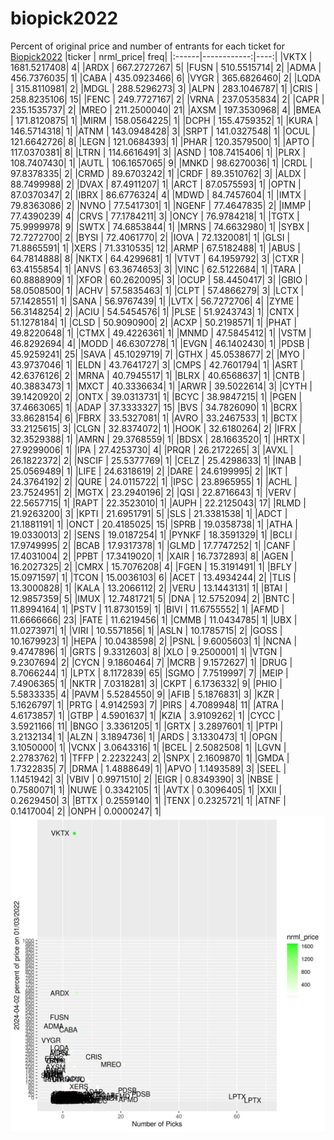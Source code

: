 # biopick2022
Percent of original price and number of entrants for each ticket for [Biopick2022](https://twitter.com/hashtag/Biopick2022)
|ticker |   nrml_price| freq|
|:------|------------:|----:|
|VKTX   | 1681.5217408|    4|
|ARDX   |  667.2727267|    5|
|FUSN   |  510.5515714|    2|
|ADMA   |  456.7376035|    1|
|CABA   |  435.0923466|    6|
|VYGR   |  365.6826460|    2|
|LQDA   |  315.8110981|    2|
|MDGL   |  288.5296273|    3|
|ALPN   |  283.1046787|    1|
|CRIS   |  258.8235106|   15|
|FENC   |  249.7727167|    2|
|VRNA   |  237.0535834|    2|
|CAPR   |  235.1535737|    2|
|MREO   |  211.2500040|   21|
|AXSM   |  197.3530968|    4|
|BMEA   |  171.8120875|    1|
|MIRM   |  158.0564225|    1|
|DCPH   |  155.4759352|    1|
|KURA   |  146.5714318|    1|
|ATNM   |  143.0948428|    3|
|SRPT   |  141.0327548|    1|
|OCUL   |  121.6642726|    8|
|LEGN   |  121.0684393|    1|
|PHAR   |  120.3579500|    1|
|APTO   |  117.0370381|    8|
|LTRN   |  114.6616491|    3|
|ASND   |  108.7415406|    1|
|PLRX   |  108.7407430|    1|
|AUTL   |  106.1657065|    9|
|MNKD   |   98.6270036|    1|
|CRDL   |   97.8378335|    2|
|CRMD   |   89.6703242|    1|
|CRDF   |   89.3510762|    3|
|ALDX   |   88.7499988|    2|
|DVAX   |   87.4911207|    1|
|ARCT   |   87.0575593|    1|
|OPTN   |   87.0370347|    2|
|IBRX   |   86.6776324|    4|
|MDWD   |   84.7457604|    1|
|IMTX   |   79.8363086|    2|
|NVNO   |   77.5417301|    1|
|NGENF  |   77.4647835|    2|
|IMMP   |   77.4390239|    4|
|CRVS   |   77.1784211|    3|
|ONCY   |   76.9784218|    1|
|TGTX   |   75.9999978|    9|
|SWTX   |   74.6853844|    1|
|MRNS   |   74.6632980|    1|
|SYBX   |   72.7272700|    2|
|BYSI   |   72.4061770|    2|
|IOVA   |   72.1320081|    1|
|GLSI   |   71.8865591|    1|
|XERS   |   71.3310535|   12|
|ARMP   |   67.5182488|    1|
|ABUS   |   64.7814888|    8|
|NKTX   |   64.4299681|    1|
|VTVT   |   64.1959792|    3|
|CTXR   |   63.4155854|    1|
|ANVS   |   63.3674653|    3|
|VINC   |   62.5122684|    1|
|TARA   |   60.8888909|    1|
|XFOR   |   60.2620095|    3|
|OCUP   |   58.4450417|    3|
|GBIO   |   58.0508500|    1|
|ACHV   |   57.5835463|    1|
|CLPT   |   57.4866279|    3|
|LCTX   |   57.1428551|    1|
|SANA   |   56.9767439|    1|
|LVTX   |   56.7272706|    4|
|ZYME   |   56.3148254|    2|
|ACIU   |   54.5454576|    1|
|PLSE   |   51.9243743|    1|
|CNTX   |   51.1278184|    1|
|CLSD   |   50.9090900|    2|
|ACXP   |   50.2198571|    1|
|PHAT   |   49.8220648|    1|
|CTMX   |   49.4226361|    1|
|MNMD   |   47.5845412|    1|
|VSTM   |   46.8292694|    4|
|MODD   |   46.6307278|    1|
|EVGN   |   46.1402430|    1|
|PDSB   |   45.9259241|   25|
|SAVA   |   45.1029719|    7|
|GTHX   |   45.0538677|    2|
|MYO    |   43.9737046|    1|
|ELDN   |   43.7641727|    3|
|CMPS   |   42.7601794|    1|
|ASRT   |   42.6376126|    2|
|MRNA   |   40.7945517|    1|
|BLRX   |   40.6568637|    1|
|CNTB   |   40.3883473|    1|
|MXCT   |   40.3336634|    1|
|ARWR   |   39.5022614|    3|
|CYTH   |   39.1420920|    2|
|ONTX   |   39.0313731|    1|
|BCYC   |   38.9847215|    1|
|PGEN   |   37.4663065|    1|
|ADAP   |   37.3333327|   15|
|BVS    |   34.7826090|    1|
|BCRX   |   33.8628154|    6|
|FBRX   |   33.5327081|    1|
|AVRO   |   33.2467533|    1|
|BCTX   |   33.2125615|    3|
|CLGN   |   32.8374072|    1|
|HOOK   |   32.6180264|    2|
|IFRX   |   32.3529388|    1|
|AMRN   |   29.3768559|    1|
|BDSX   |   28.1663520|    1|
|HRTX   |   27.9299006|    1|
|IPA    |   27.4253730|    4|
|PRQR   |   26.2172265|    3|
|AVXL   |   26.1822372|    2|
|NSCIF  |   25.5377769|    1|
|CELZ   |   25.4298633|    1|
|INAB   |   25.0569489|    1|
|LIFE   |   24.6318619|    2|
|DARE   |   24.6199995|    2|
|IKT    |   24.3764192|    2|
|QURE   |   24.0115722|    1|
|IPSC   |   23.8965955|    1|
|ACHL   |   23.7524951|    2|
|MGTX   |   23.2940196|    2|
|QSI    |   22.8716643|    1|
|VERV   |   22.5657715|    1|
|RAPT   |   22.3523010|    1|
|AUPH   |   22.2125043|   17|
|RLMD   |   21.9263200|    3|
|KPTI   |   21.6951791|    5|
|SLS    |   21.3381538|    1|
|ADCT   |   21.1881191|    1|
|ONCT   |   20.4185025|   15|
|SPRB   |   19.0358738|    1|
|ATHA   |   19.0330013|    2|
|SENS   |   19.0187254|    1|
|PYNKF  |   18.3591329|    1|
|BCLI   |   17.9749995|    2|
|BCAB   |   17.9317378|    1|
|GLMD   |   17.7747252|    1|
|CANF   |   17.4031004|    2|
|PPBT   |   17.3419020|    1|
|XAIR   |   16.7372893|    8|
|AGEN   |   16.2027325|    2|
|CMRX   |   15.7076208|    4|
|FGEN   |   15.3191491|    1|
|BFLY   |   15.0971597|    1|
|TCON   |   15.0036103|    6|
|ACET   |   13.4934244|    2|
|TLIS   |   13.3000828|    1|
|KALA   |   13.2066112|    2|
|VERU   |   13.1443131|    1|
|BTAI   |   12.9857359|    5|
|IMUX   |   12.7481721|    5|
|DNA    |   12.5752094|    2|
|BNTC   |   11.8994164|    1|
|PSTV   |   11.8730159|    1|
|BIVI   |   11.6755552|    1|
|AFMD   |   11.6666666|   23|
|FATE   |   11.6219456|    1|
|CMMB   |   11.0434785|    1|
|UBX    |   11.0273971|    1|
|VIRI   |   10.5571856|    1|
|ASLN   |   10.1785715|    2|
|GOSS   |   10.1679923|    1|
|HEPA   |   10.0438598|    2|
|PSNL   |    9.6005603|    1|
|NCNA   |    9.4747896|    1|
|GRTS   |    9.3312603|    8|
|XLO    |    9.2500001|    1|
|VTGN   |    9.2307694|    2|
|CYCN   |    9.1860464|    7|
|MCRB   |    9.1572627|    1|
|DRUG   |    8.7066244|    1|
|LPTX   |    8.1172839|   65|
|SGMO   |    7.7519997|    7|
|MEIP   |    7.4906365|    1|
|NKTR   |    7.0318281|    3|
|CKPT   |    6.1736332|    9|
|PHIO   |    5.5833335|    4|
|PAVM   |    5.5284550|    9|
|AFIB   |    5.1876831|    3|
|KZR    |    5.1626797|    1|
|PRTG   |    4.9142593|    7|
|PIRS   |    4.7089948|   11|
|ATRA   |    4.6173857|    1|
|GTBP   |    4.5901637|    1|
|KZIA   |    3.9109262|    1|
|CYCC   |    3.5921166|   11|
|BNGO   |    3.3361205|    1|
|GRTX   |    3.2897601|    1|
|PTPI   |    3.2132134|    1|
|ALZN   |    3.1894736|    1|
|ARDS   |    3.1330473|    1|
|OPGN   |    3.1050000|    1|
|VCNX   |    3.0643316|    1|
|BCEL   |    2.5082508|    1|
|LGVN   |    2.2783762|    1|
|TFFP   |    2.2232243|    2|
|SNPX   |    2.1609870|    1|
|GMDA   |    1.7322835|    7|
|DRMA   |    1.4888649|    1|
|APVO   |    1.1493589|    3|
|SEEL   |    1.1451942|    3|
|VBIV   |    0.9971510|    2|
|EIGR   |    0.8349390|    3|
|NBSE   |    0.7580071|    1|
|NUWE   |    0.3342105|    1|
|AVTX   |    0.3096405|    1|
|XXII   |    0.2629450|    3|
|BTTX   |    0.2559140|    1|
|TENX   |    0.2325721|    1|
|ATNF   |    0.1417004|    2|
|ONPH   |    0.0000247|    1|
![retvspicks](biopicks.png?raw=true)
